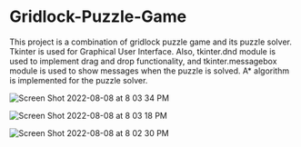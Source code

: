 # Gridlock-Puzzle-Game

This project is a combination of gridlock puzzle game and its puzzle solver. 
Tkinter is used for Graphical User Interface. Also, tkinter.dnd module is used to implement drag and drop functionality, and tkinter.messagebox module is used to show messages when the puzzle is solved.
A* algorithm is implemented for the puzzle solver.

![Screen Shot 2022-08-08 at 8 03 34 PM](https://user-images.githubusercontent.com/96888460/183535228-26e17b24-3e66-444b-9d30-98a543787ad7.png)

![Screen Shot 2022-08-08 at 8 03 18 PM](https://user-images.githubusercontent.com/96888460/183535233-1a5aa2f8-eee7-424a-a98e-9b714ba9c574.png)

![Screen Shot 2022-08-08 at 8 02 30 PM](https://user-images.githubusercontent.com/96888460/183535185-bfb27d70-73ad-42ee-9a19-9f346100a32f.png)
